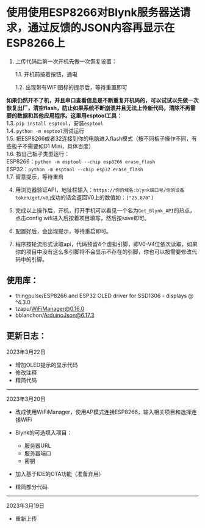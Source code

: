# 使用使用ESP8266对Blynk服务器送请求，通过反馈的JSON内容再显示在ESP8266上

1. 上传代码后第一次开机先做一次恢复设置：

    1.1. 开机前按着按钮，通电

    1.2. 出现带有WiFi图标的提示后，等待重置即可

**如果仍然开不了机，并且串口查看信息是不断重复开机码的，可以试试以先做一次恢复出厂，清空flash，防止如果系统不断崩溃并且无法上传新代码，清除不再需要的数据和其他应用程序。这里用esptool工具：**  
   1.3. `pip install esptool`，安装`esptool`  
   1.4. `python -m esptool`测试运行  
   1.5. 把ESP8266或者32连接到你的电脑进入flash模式（按不同板子操作不同，有些板子不需要如D1 Mini，具体百度）  
   1.6. 按自己板子类型运行：  
    ESP8266：`python -m esptool --chip esp8266 erase_flash`  
    ESP32：`python -m esptool --chip esp32 erase_flash`  
   1.7. 留意提示，等待重启


4. 用浏览器验证API，地址栏输入：`https://你的域名:blynk端口号/你的设备token/get/v0`,成功的话会返回V0上的数值如：`["25.870"]`

5. 完成以上操作后，开机，打开手机可以看见一个名为`Get_Blynk_API`的热点，点击config wifi进入后按着项目填写，然后按save即可。

6. 配置好后，会出现提示，等待重启即可。

7. 程序按轮流形式读取api，代码预留4个虚拟引脚，即V0-V4位依次读取，如果你的项目中没有这么多引脚将不会显示不存在的引脚，你也可以按需要修改代码中的引脚。

## 使用库：
- thingpulse/ESP8266 and ESP32 OLED driver for SSD1306 - displays @ ^4.3.0
- tzapu/WiFiManager@0.16.0
- bblanchon/ArduinoJson@6.17.3

## 更新日志：

2023年3月22日
- 增加OLED提示的显示代码
- 修改注释
- 精简代码
---


2023年3月20日
- 改成使用WiFiManager，使用AP模式连接ESP8266，输入相关项目和选择连接WiFi

- Blynk的可选填入项目：
    - 服务器URL
    - 服务器端口
    - 密钥

- 加入基于IDE的OTA功能（准备弃用）

- 精简部分代码

---

2023年3月19日
- 重新上传
